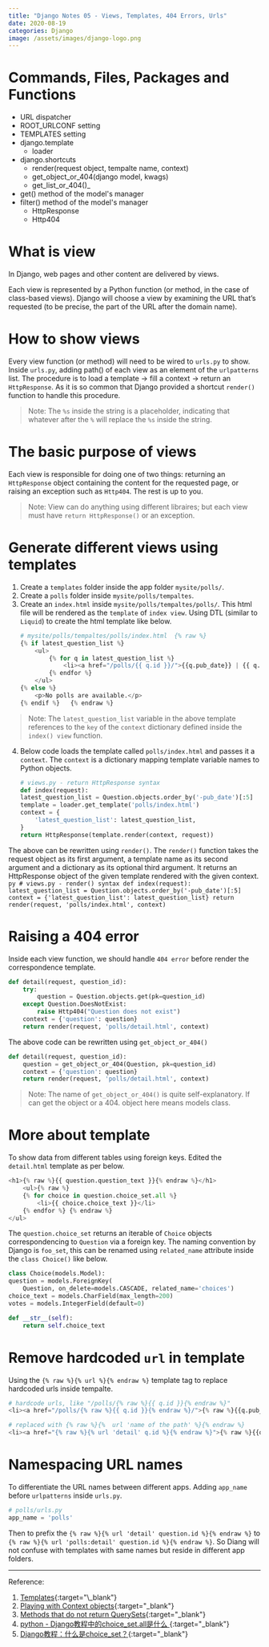```yaml
---
title: "Django Notes 05 - Views, Templates, 404 Errors, Urls"
date: 2020-08-19
categories: Django
image: /assets/images/django-logo.png
--- 
```


# Commands, Files, Packages and Functions 
- URL dispatcher
- ROOT_URLCONF setting
- TEMPLATES setting
- django.template
	- loader
- django.shortcuts
	- render(request object, tempalte name, context)
	- get_object_or_404(django model, kwags)
	- get_list_or_404()_
- get() method of the model's manager
- filter() method of the model's manager
	- HttpResponse
	- Http404


# What is view  
<!--excerpt.start--> In Django, web pages and other content are delivered by views.<!--excerpt.end-->
Each view is represented by a Python function (or method, in the case of class-based views). Django will choose a view by examining the URL that’s requested (to be precise, the part of the URL after the domain name).  
   
   
# How to show views
Every view function (or method) will need to be wired to `urls.py` to show. Inside `urls.py`, adding path() of each view as an element of the `urlpatterns` list. The procedure is to load a template -> fill a context -> return an `HttpResponse`. As it is so common that Django provided a shortcut `render()` function to handle this procedure.    
> Note: The `%s` inside the string is a placeholder, indicating that whatever after the `%` will replace the `%s` inside the string.  


# The basic purpose of views  
Each view is responsible for doing one of two things: returning an `HttpResponse` object containing the content for the requested page, or raising an exception such as `Http404`. The rest is up to you.  
> Note: View can do anything using different libraires; but each view must have `return HttpResponse()` or an exception.  


# Generate different views using templates  
1.	Create a `templates` folder inside the app folder `mysite/polls/`.  
2. 	Create a `polls` folder inside `mysite/polls/tempaltes`.  
3. 	Create an `index.html` inside `mysite/polls/tempaltes/polls/`. This html file will be rendered as the `template` of `index view`. Using DTL (similar to `Liquid`) to create the html template like below. 
	```py
	# mysite/polls/tempaltes/polls/index.html  {% raw %}
	{% if latest_question_list %}
        <ul>
            {% for q in latest_question_list %}
                <li><a href="/polls/{{ q.id }}/">{{q.pub_date}} | {{ q.question_text }}</a></li>
            {% endfor %}
        </ul>
    {% else %}
        <p>No polls are available.</p>
    {% endif %}   {% endraw %}
	```
> Note: The `latest_question_list` variable in the above template references to the `key` of the `context` dictionary defined inside the `index() view` function.   
4.	Below code loads the template called `polls/index.html` and passes it a `context`. The `context` is a dictionary mapping template variable names to Python objects. 
	```py
	# views.py - return HttpResponse syntax
	def index(request):
    latest_question_list = Question.objects.order_by('-pub_date')[:5]
    template = loader.get_template('polls/index.html')
    context = {
        'latest_question_list': latest_question_list,
    }
    return HttpResponse(template.render(context, request))
	```  
The above can be rewritten using `render()`. The `render()` function takes the request object as its first argument, a template name as its second argument and a dictionary as its optional third argument. 
It returns an HttpResponse object of the given template rendered with the given context.  
	```py
	# views.py - render() syntax
	def index(request):
    latest_question_list = Question.objects.order_by('-pub_date')[:5]
    context = {'latest_question_list': latest_question_list}
    return render(request, 'polls/index.html', context)
	```

# Raising a 404 error  
Inside each view function, we should handle `404 error` before render the correspondence template.  
```py
def detail(request, question_id):
    try:
        question = Question.objects.get(pk=question_id)
    except Question.DoesNotExist:
        raise Http404("Question does not exist")
    context = {'question': question}
    return render(request, 'polls/detail.html', context)
```
The above code can be rewritten using `get_object_or_404()`  
```py
def detail(request, question_id):
    question = get_object_or_404(Question, pk=question_id)
    context = {'question': question}
    return render(request, 'polls/detail.html', context)
```
> Note: The name of `get_object_or_404()` is quite self-explanatory. If can get the object or a 404. object here means models class.

# More about template  
To show data from different tables using foreign keys. Edited the `detail.html` template as per below.  
```py
<h1>{% raw %}{{ question.question_text }}{% endraw %}</h1>
	<ul>{% raw %}
	{% for choice in question.choice_set.all %}
    	<li>{{ choice.choice_text }}</li>
	{% endfor %} {% endraw %}
</ul>
```  
The `question.choice_set` returns an iterable of `Choice` objects correspondencing to `Question` via a foreign key. The naming convention by Django is `foo_set`, this can be renamed using `related_name` attribute inside the `class Choice()` like below.
```py
class Choice(models.Model):
question = models.ForeignKey(
    Question, on_delete=models.CASCADE, related_name='choices')
choice_text = models.CharField(max_length=200)
votes = models.IntegerField(default=0)

def __str__(self):
    return self.choice_text
```  

# Remove hardcoded `url` in template  
Using the `{% raw %}{% url %}{% endraw %}` template tag to replace hardcoded urls inside tempalte. 
```py
# hardcode urls, like "/polls/{% raw %}{{ q.id }}{% endraw %}"
<li><a href="/polls/{% raw %}{{ q.id }}{% endraw %}/">{% raw %}{{q.pub_date}}{% endraw %} | {% raw %}{{ q.question_text }}{% endraw %}</a></li>

# replaced with {% raw %}{%  url 'name of the path' %}{% endraw %}
<li><a href="{% raw %}{% url 'detail' q.id %}{% endraw %}">{% raw %}{{q.pub_date}}{% endraw %} | {% raw %}{{ q.question_text }}{% endraw %}</a></li>
```  
# Namespacing URL names  
To differentiate the URL names between different apps. Adding `app_name` before `urlpatterns` inside `urls.py`.  
```py
# polls/urls.py
app_name = 'polls'
```  
Then to prefix the `{% raw %}{% url 'detail' question.id %}{% endraw %}` to `{% raw %}{% url 'polls:detail' question.id %}{% endraw %}`. So Diang will not confuse with templates with same names but reside in different app folders. 

***
Reference:   
1. [Templates](https://docs.djangoproject.com/en/3.1/topics/templates/#:~:text=Django%20ships%20built%2Din%20backends,for%20the%20popular%20alternative%20Jinja2.){:target="\_blank"}  
2. [Playing with Context objects](https://docs.djangoproject.com/en/3.1/ref/templates/api/#playing-with-context){:target="\_blank"}
3. [Methods that do not return QuerySets](https://docs.djangoproject.com/en/3.1/ref/models/querysets/#django.db.models.query.QuerySet.get){:target="\_blank"}
4. [python - Django教程中的choice_set.all是什么
](https://www.coder.work/article/365574){:target="\_blank"}
5. [Django教程：什么是choice_set？](https://cloud.tencent.com/developer/ask/81697){:target="\_blank"}